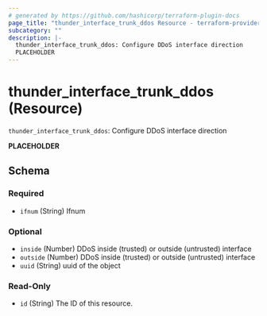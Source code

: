 ```yaml
---
# generated by https://github.com/hashicorp/terraform-plugin-docs
page_title: "thunder_interface_trunk_ddos Resource - terraform-provider-thunder"
subcategory: ""
description: |-
  thunder_interface_trunk_ddos: Configure DDoS interface direction
  PLACEHOLDER
---
```


# thunder_interface_trunk_ddos (Resource)

`thunder_interface_trunk_ddos`: Configure DDoS interface direction

__PLACEHOLDER__



<!-- schema generated by tfplugindocs -->
## Schema

### Required

- `ifnum` (String) Ifnum

### Optional

- `inside` (Number) DDoS inside (trusted) or outside (untrusted) interface
- `outside` (Number) DDoS inside (trusted) or outside (untrusted) interface
- `uuid` (String) uuid of the object

### Read-Only

- `id` (String) The ID of this resource.


